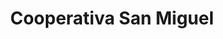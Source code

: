 ---
title: "Cooperativa San Miguel"
url: /santiago/cooperativa-san-miguel-calle-1/
shop: prestamista
---